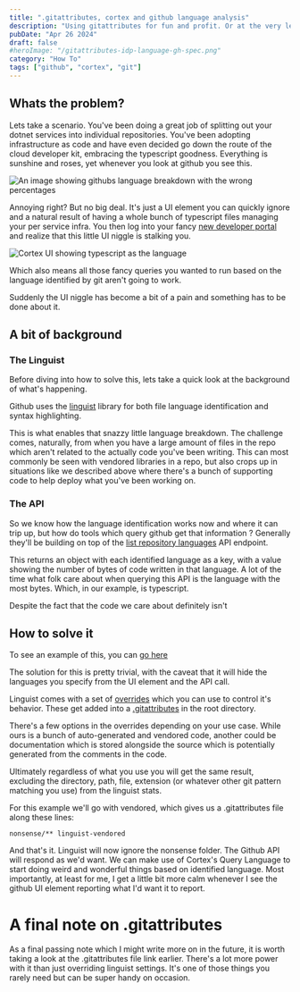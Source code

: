 ```yaml
---
title: ".gitattributes, cortex and github language analysis"
description: "Using gitattributes for fun and profit. Or at the very least, getting a more accurate language analysis"
pubDate: "Apr 26 2024"
draft: false
#heroImage: "/gitattributes-idp-language-gh-spec.png"
category: "How To"
tags: ["github", "cortex", "git"]
---
```


## Whats the problem?

Lets take a scenario. You've been doing a great job of splitting out your dotnet services into individual repositories. You've been adopting infrastructure as code and have even decided go down the route of the cloud developer kit, embracing the typescript goodness. Everything is sunshine and roses, yet whenever you look at github you see this.

![An image showing githubs language breakdown with the wrong percentages](/gitattributes-idp-language-gh-spec.png)

Annoying right? But no big deal. It's just a UI element you can quickly ignore and a natural result of having a whole bunch of typescript files managing your per service infra. You then log into your fancy [new developer portal](https://www.cortex.io/) and realize that this little UI niggle is stalking you.

![Cortex UI showing typescript as the language](/gitattributes-idp-language-cortex.png)

Which also means all those fancy queries you wanted to run based on the language identified by git aren't going to work.

Suddenly the UI niggle has become a bit of a pain and something has to be done about it.


## A bit of background

### The Linguist
Before diving into how to solve this, lets take a quick look at the background of what's happening. 

Github uses the [linguist](https://docs.github.com/en/repositories/managing-your-repositorys-settings-and-features/customizing-your-repository/about-repository-languages) library for both file language identification and syntax highlighting.

This is what enables that snazzy little language breakdown. The challenge comes, naturally, from when you have a large amount of files in the repo which aren't related to the actually code you've been writing. This can most commonly be seen with vendored libraries in a repo, but also crops up in situations like we described above where there's a bunch of supporting code to help deploy what you've been working on.

### The API

So we know how the language identification works now and where it can trip up, but how do tools which query github get that information ? Generally they'll be building on top of the [list repository languages](https://docs.github.com/en/rest/repos/repos?apiVersion=2022-11-28#list-repository-languages) API endpoint.

This returns an object with each identified language as a key, with a value showing the number of bytes of code written in that language. A lot of the time what folk care about when querying this API is the language with the most bytes. Which, in our example, is typescript. 

Despite the fact that the code we care about definitely isn't


## How to solve it

To see an example of this, you can [go here](https://github.com/obowersa/gitattributes-linguist-exception)

The solution for this is pretty trivial, with the caveat that it will hide the languages you specify from the UI element and the API call.

Linguist comes with a set of [overrides](https://github.com/github-linguist/linguist/blob/master/docs/overrides.md) which you can use to control it's behavior. These get added into a [.gitattributes](https://git-scm.com/docs/gitattributes) in the root directory.

There's a few options in the overrides depending on your use case. While ours is a bunch of auto-generated and vendored code, another could be documentation which is stored alongside the source which is potentially generated from the comments in the code.

Ultimately regardless of what you use you will get the same result, excluding the directory, path, file, extension (or whatever other git pattern matching you use) from the linguist stats.

For this example we'll go with vendored, which gives us a .gitattributes file along these lines:
```
nonsense/** linguist-vendored
```

And that's it. Linguist will now ignore the nonsense folder. The Github API will respond as we'd want. We can make use of Cortex's Query Language to start doing weird and wonderful things based on identified language. Most importantly, at least for me, I get a little bit more calm whenever I see the github UI element reporting what I'd want it to report.

# A final note on .gitattributes

As a final passing note which I might write more on in the future, it is worth taking a look at the .gitattributes file link earlier. There's a lot more power with it than just overriding linguist settings. It's one of those things you rarely need but can be super handy on occasion.
